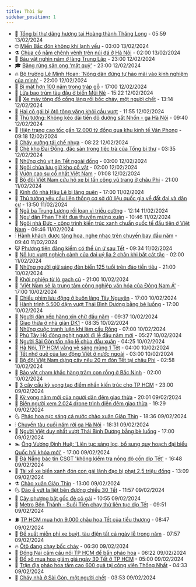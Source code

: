 ```yaml
---
title: Thời Sự
sidebar_position: 1
---
```


<!-- vnexpress-thoi-su:START -->
- 🦒 [Tổng bí thư dâng hương tại Hoàng thành Thăng Long](https://vnexpress.net/tong-bi-thu-dang-huong-tai-hoang-thanh-thang-long-4711274.html) - 05:59 13/02/2024
- 🤓 [Miền Bắc đón không khí lạnh yếu](https://vnexpress.net/mien-bac-don-khong-khi-lanh-yeu-4711232.html) - 03:00 13/02/2024
- ⚗️ [Chùa cổ nằm chênh vênh trên núi đá ở Hà Nội](https://vnexpress.net/chua-co-nam-chenh-venh-tren-nui-da-o-ha-noi-4708343.html) - 02:00 13/02/2024
- 🌊 [Báu vật nghìn năm ở làng Trung Lập](https://vnexpress.net/bau-vat-nghin-nam-o-lang-trung-lap-4708830.html) - 23:00 12/02/2024
- 🎓 [Băng rừng săn ong &#39;mặt quỷ&#39;](https://vnexpress.net/co-gai-bang-rung-san-ong-vo-ve-4704675.html) - 23:00 12/02/2024
- 🔥 [Bộ trưởng Lê Minh Hoan: &#39;Nông dân đừng tự hào mãi vào kinh nghiệm của mình&#39;](https://vnexpress.net/bo-truong-le-minh-hoan-nong-dan-dung-tu-hao-mai-vao-kinh-nghiem-cua-minh-4710467.html) - 22:00 12/02/2024
- 🦏 [Bí mật hơn 100 năm trong tráp gỗ](https://vnexpress.net/bi-mat-hon-100-nam-trong-trap-go-4708304.html) - 17:00 12/02/2024
- 👺 [Lửa bao trùm tàu đậu ở biển Mũi Né](https://vnexpress.net/lua-bao-trum-tau-dau-o-bien-mui-ne-4711158.html) - 15:22 12/02/2024
- 🧑‍🏫 [Xe máy tông đổ cổng làng rồi bốc cháy, một người chết](https://vnexpress.net/xe-may-tong-do-cong-lang-roi-boc-chay-mot-nguoi-chet-4711144.html) - 13:14 12/02/2024
- 🚦 [Hai cô gái bị ôtô tông văng khỏi cầu vượt](https://vnexpress.net/hai-co-gai-bi-oto-tong-vang-khoi-cau-vuot-4711137.html) - 11:55 12/02/2024
- 🎉 [Thủ tướng: Không kéo dài tiến độ đường sắt Nhổn - ga Hà Nội](https://vnexpress.net/thu-tuong-khong-keo-dai-tien-do-duong-sat-nhon-ga-ha-noi-4711117.html) - 09:40 12/02/2024
- 🦒 [Hiện trạng cao tốc gần 12.000 tỷ đồng qua khu kinh tế Vân Phong](https://vnexpress.net/hien-trang-cao-toc-gan-12-000-ty-dong-qua-khu-kinh-te-van-phong-4708662.html) - 09:18 12/02/2024
- 🤗 [Cháy xưởng tái chế nhựa](https://vnexpress.net/chay-xuong-tai-che-nhua-4711101.html) - 08:22 12/02/2024
- 💼 [Chè kho Đại Đồng, đặc sản trong tiệc trà của Tổng bí thư](https://vnexpress.net/che-kho-dai-dong-dac-san-trong-tiec-tra-cua-tong-bi-thu-4710987.html) - 03:35 12/02/2024
- 🤩 [Những chủ vịt ăn Tết ngoài đồng](https://vnexpress.net/nhung-chu-vit-an-tet-ngoai-dong-4710004.html) - 03:00 12/02/2024
- 🤡 [Ngôi chùa lưu giữ kho cổ vật](https://vnexpress.net/ngoi-chua-luu-giu-kho-co-vat-4708082.html) - 02:00 12/02/2024
- 💯 [Vườn cao su cổ nhất Việt Nam](https://vnexpress.net/vuon-cao-su-co-nhat-viet-nam-4706907.html) - 01:08 12/02/2024
- 👺 [Bộ đội Việt Nam cứu hộ xe bị tấn công vũ trang ở châu Phi](https://vnexpress.net/bo-doi-viet-nam-cuu-ho-xe-bi-tan-cong-vu-trang-o-chau-phi-4698021.html) - 21:00 11/02/2024
- 🌮 [Kinh đô nhà Hậu Lê bị lãng quên](https://vnexpress.net/kinh-do-nha-hau-le-bi-lang-quen-4706401.html) - 17:00 11/02/2024
- 🥸 [Thủ tướng yêu cầu liên thông cơ sở dữ liệu quốc gia về đất đai và dân cư](https://vnexpress.net/thu-tuong-yeu-cau-lien-thong-co-so-du-lieu-quoc-gia-ve-dat-dai-va-dan-cu-4710977.html) - 13:50 11/02/2024
- 🐻 [Ngã ba Trung Lương rối loạn vì triều cường](https://vnexpress.net/nga-ba-trung-luong-roi-loan-vi-trieu-cuong-4710975.html) - 12:14 11/02/2024
- 👀 [Ngư dân Phan Thiết đua thuyền mừng xuân](https://vnexpress.net/ngu-dan-phan-thiet-dua-thuyen-mung-xuan-4710956.html) - 10:46 11/02/2024
- 🤔 [Ngôi nhà Đức - công trình kiến trúc xanh chuẩn quốc tế đầu tiên ở Việt Nam](https://vnexpress.net/ngoi-nha-duc-cong-trinh-kien-truc-xanh-chuan-quoc-te-dau-tien-o-viet-nam-4700978.html) - 09:46 11/02/2024
- 🕯 [Hành khách được tặng hoa, nghe nhạc trên chuyến bay đầu năm](https://vnexpress.net/hanh-khach-duoc-tang-hoa-nghe-nhac-tren-chuyen-bay-dau-nam-4710926.html) - 09:40 11/02/2024
- 😺 [Phương tiện đăng kiểm có thể ùn ứ sau Tết](https://vnexpress.net/phuong-tien-dang-kiem-co-the-un-u-sau-tet-4710902.html) - 09:34 11/02/2024
- 🦆 [Nỗ lực vượt nghịch cảnh của đại uý lìa 2 chân khi bắt cát tặc](https://vnexpress.net/no-luc-vuot-nghich-canh-cua-dai-uy-lia-2-chan-khi-bat-cat-tac-4710128.html) - 02:00 11/02/2024
- 🧰 [Những người giữ sáng đèn biển 125 tuổi trên đảo tiền tiêu](https://vnexpress.net/nhung-nguoi-giu-sang-den-bien-125-tuoi-tren-dao-tien-tieu-4710131.html) - 21:00 10/02/2024
- 🦍 [Khởi nghiệp từ lò gạch cũ](https://vnexpress.net/khoi-nghiep-tu-lo-gach-cu-4706806.html) - 21:00 10/02/2024
- 🧰 [&#39;Việt Nam sẽ là trung tâm công nghiệp văn hóa của Đông Nam Á&#39;](https://vnexpress.net/viet-nam-se-la-trung-tam-cong-nghiep-van-hoa-cua-dong-nam-a-4709096.html) - 17:00 10/02/2024
- 💃 [Chiếu phim lưu động ở buôn làng Tây Nguyên](https://vnexpress.net/chieu-phim-luu-dong-o-buon-lang-tay-nguyen-4707636.html) - 17:00 10/02/2024
- 🧰 [Hành trình 5.500 dặm vượt Thái Bình Dương bằng bè luồng](https://vnexpress.net/hanh-trinh-5-500-dam-vuot-thai-binh-duong-bang-be-luong-4707267.html) - 17:00 10/02/2024
- 🚀 [Người dân xếp hàng xin chữ đầu năm](https://vnexpress.net/nguoi-dan-xep-hang-xin-chu-dau-nam-4710766.html) - 09:37 10/02/2024
- 🎊 [Giao thừa ở nhà giàn DK1](https://vnexpress.net/giao-thua-o-nha-gian-dk1-4707066.html) - 08:35 10/02/2024
- 🤭 [Những cuộc tranh luận khi làm cầu Rồng](https://vnexpress.net/nhung-cuoc-tranh-luan-khi-lam-cau-rong-4706997.html) - 07:00 10/02/2024
- 🤗 [Phủ Tây Hồ đông nghịt người đi lễ đầu năm mới](https://video.vnexpress.net/phu-tay-ho-dong-nghit-nguoi-di-le-dau-nam-moi-4710765.html) - 05:27 10/02/2024
- 🌈 [Người Sài Gòn tấp nập lễ chùa đầu xuân](https://vnexpress.net/nguoi-sai-gon-tap-nap-le-chua-dau-xuan-4710751.html) - 04:25 10/02/2024
- 🦣 [Hà Nội, TP HCM vắng vẻ sáng mùng 1 Tết](https://vnexpress.net/ha-noi-tp-hcm-vang-ve-sang-mung-1-tet-4710738.html) - 04:00 10/02/2024
- 🎡 [Tết nhớ quê của lao động Việt ở nước ngoài](https://vnexpress.net/tet-nho-que-cua-lao-dong-viet-o-nuoc-ngoai-4709649.html) - 03:00 10/02/2024
- 🦏 [Bộ đội Việt Nam dựng cây nêu 20 m đón Tết tại châu Phi](https://vnexpress.net/bo-doi-viet-nam-dung-cay-neu-20-m-don-tet-tai-chau-phi-4710729.html) - 02:58 10/02/2024
- 🎊 [Bảo vật chạm khắc hàng trăm con rồng ở Bắc Ninh](https://vnexpress.net/bao-vat-cham-khac-hang-tram-con-rong-o-bac-ninh-4708760.html) - 02:00 10/02/2024
- 🫶 [3 cây cầu kỳ vọng tạo điểm nhấn kiến trúc cho TP HCM](https://vnexpress.net/3-cay-cau-ky-vong-tao-diem-nhan-kien-truc-cho-tp-hcm-4710110.html) - 23:00 09/02/2024
- 🤔 [Kỳ vọng năm mới của người dân đêm giao thừa](https://video.vnexpress.net/ky-vong-nam-moi-cua-nguoi-dan-dem-giao-thua-4710710.html) - 20:01 09/02/2024
- 🤠 [Biển người xem 2.024 drone trình diễn đêm giao thừa](https://video.vnexpress.net/bien-nguoi-xem-2-024-drone-trinh-dien-dem-giao-thua-4710709.html) - 19:29 09/02/2024
- 🌜 [Pháo hoa rực sáng cả nước chào xuân Giáp Thìn](https://vnexpress.net/phao-hoa-ruc-sang-ca-nuoc-chao-xuan-giap-thin-4710708.html) - 18:36 09/02/2024
- 🕯 [Chuyến tàu cuối năm rời ga Hà Nội](https://vnexpress.net/chuyen-tau-cuoi-nam-roi-ga-ha-noi-4710705.html) - 18:31 09/02/2024
- 🤔 [Người Việt duy nhất vượt Thái Bình Dương bằng bè luồng](https://vnexpress.net/nguoi-viet-duy-nhat-vuot-thai-binh-duong-bang-be-luong-4706052.html) - 17:00 09/02/2024
- 🏊 [Ông Vương Đình Huệ: &#39;Liên tục sàng lọc, bổ sung quy hoạch đại biểu Quốc hội khóa mới&#39;](https://vnexpress.net/ong-vuong-dinh-hue-lien-tuc-sang-loc-bo-sung-quy-hoach-dai-bieu-quoc-hoi-khoa-moi-4699510.html) - 17:00 09/02/2024
- 🌮 [Đà Nẵng bác tin CSGT &#39;không kiểm tra nồng độ cồn dịp Tết&#39;](https://vnexpress.net/da-nang-bac-tin-csgt-khong-kiem-tra-nong-do-con-dip-tet-4710696.html) - 16:48 09/02/2024
- 🫣 [Tài xế xe biển xanh đón con gái lãnh đạo bị phạt 2,5 triệu đồng](https://vnexpress.net/tai-xe-xe-bien-xanh-don-con-gai-lanh-dao-bi-phat-2-5-trieu-dong-4710644.html) - 13:09 09/02/2024
- ⚗️ [Chào xuân Giáp Thìn](https://vnexpress.net/chao-xuan-giap-thin-4710602.html) - 13:00 09/02/2024
- 🌜 [Đào ế vứt la liệt bên đường chiều 30 Tết](https://vnexpress.net/dao-e-vut-la-liet-ben-duong-chieu-30-tet-4710621.html) - 11:57 09/02/2024
- 🌁 [Cây phượng bật gốc đè cô gái](https://vnexpress.net/cay-phuong-bat-goc-de-co-gai-4710618.html) - 10:55 09/02/2024
- 🐲 [Metro Bến Thành - Suối Tiên chạy thử liên tục dịp Tết](https://vnexpress.net/metro-ben-thanh-suoi-tien-chay-thu-lien-tuc-dip-tet-4710607.html) - 09:51 09/02/2024
- ⛽️ [TP HCM mua hơn 9.000 chậu hoa Tết của tiểu thương](https://vnexpress.net/tp-hcm-mua-hon-9-000-chau-hoa-tet-cua-tieu-thuong-4710583.html) - 08:47 09/02/2024
- 🗽 [Đề xuất miễn phí xe buýt, tàu điện tất cả ngày lễ trong năm](https://vnexpress.net/de-xuat-mien-phi-xe-buyt-tau-dien-tat-ca-ngay-le-trong-nam-4710542.html) - 07:57 09/02/2024
- 🔥 [Ôtô đang chạy bốc cháy](https://vnexpress.net/oto-dang-chay-boc-chay-4710564.html) - 06:30 09/02/2024
- 💯 [Đồng Nai cấm cầu nối TP HCM để bắn pháo hoa](https://vnexpress.net/dong-nai-cam-cau-noi-tp-hcm-de-ban-phao-hoa-4710554.html) - 06:22 09/02/2024
- 🦆 [Đổ xô mua hoa giảm giá ngày 30 Tết ở TP HCM](https://vnexpress.net/do-xo-mua-hoa-giam-gia-ngay-30-tet-o-tp-hcm-4710538.html) - 05:00 09/02/2024
- 🫣 [Trận địa pháo hoa tầm cao 600 quả tại công viên Thống Nhất](https://vnexpress.net/tran-dia-phao-hoa-tam-cao-600-qua-tai-cong-vien-thong-nhat-4710532.html) - 04:33 09/02/2024
- 🤡 [Cháy nhà ở Sài Gòn, một người chết](https://vnexpress.net/chay-nha-o-sai-gon-mot-nguoi-chet-4710529.html) - 03:53 09/02/2024<!-- vnexpress-thoi-su:END -->